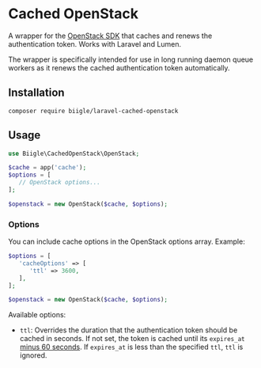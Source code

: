 # Cached OpenStack

A wrapper for the [OpenStack SDK](https://github.com/php-opencloud/openstack) that caches and renews the authentication token. Works with Laravel and Lumen.

The wrapper is specifically intended for use in long running daemon queue workers as it renews the cached authentication token automatically.

## Installation

```
composer require biigle/laravel-cached-openstack
```

## Usage

```php
use Biigle\CachedOpenStack\OpenStack;

$cache = app('cache');
$options = [
   // OpenStack options...
];

$openstack = new OpenStack($cache, $options);
```

### Options

You can include cache options in the OpenStack options array. Example:

```php
$options = [
   'cacheOptions' => [
      'ttl' => 3600,
   ],
];

$openstack = new OpenStack($cache, $options);
```

Available options:

- `ttl`: Overrides the duration that the authentication token should be cached in seconds. If not set, the token is cached until its `expires_at` [minus 60 seconds](https://github.com/mzur/laravel-openstack-swift/issues/1). If `expires_at` is less than the specified `ttl`, `ttl` is ignored.
